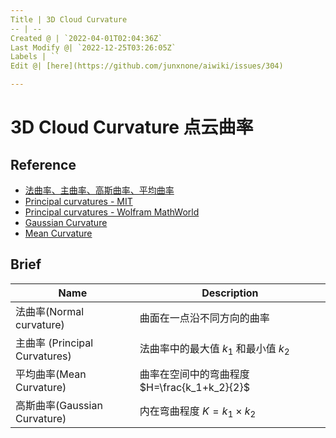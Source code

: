 ```yaml
---
Title | 3D Cloud Curvature
-- | --
Created @ | `2022-04-01T02:04:36Z`
Last Modify @| `2022-12-25T03:26:05Z`
Labels | ``
Edit @| [here](https://github.com/junxnone/aiwiki/issues/304)

---
```

# 3D Cloud Curvature 点云曲率

## Reference
- [法曲率、主曲率、高斯曲率、平均曲率](https://zhuanlan.zhihu.com/p/149584374)
- [Principal curvatures - MIT](http://web.mit.edu/hyperbook/Patrikalakis-Maekawa-Cho/node30.html)
- [Principal curvatures - Wolfram MathWorld](https://mathworld.wolfram.com/PrincipalCurvatures.html)
- [Gaussian Curvature](https://mathworld.wolfram.com/GaussianCurvature.html)
- [Mean Curvature](https://mathworld.wolfram.com/MeanCurvature.html)

## Brief

Name | Description
-- | --
法曲率(Normal curvature) | 曲面在一点沿不同方向的曲率
主曲率 (Principal Curvatures) | 法曲率中的最大值 $k_1$ 和最小值 $k_2$
平均曲率(Mean Curvature) | 曲率在空间中的弯曲程度 $H=\frac{k_1+k_2}{2}$
高斯曲率(Gaussian Curvature) | 内在弯曲程度 $K = k_1\times k_2$
